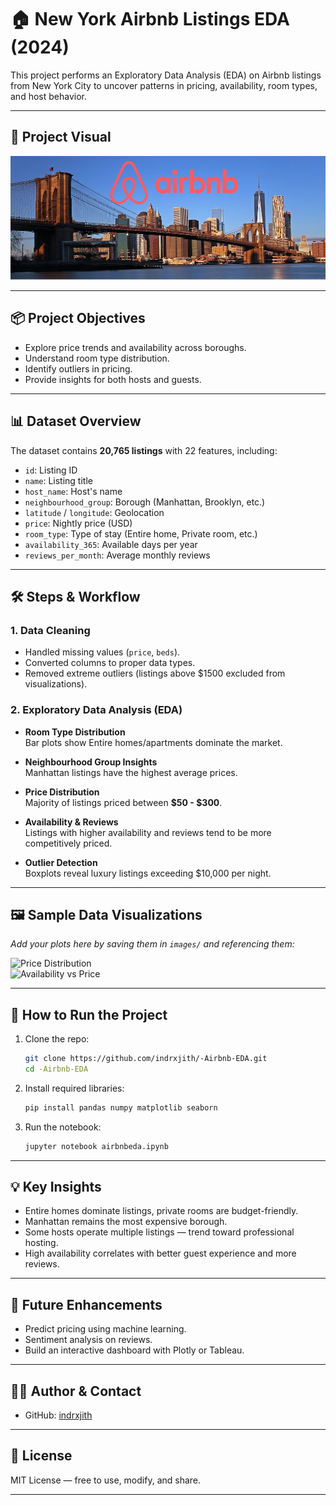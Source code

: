 
# 🏠 New York Airbnb Listings EDA (2024)

This project performs an Exploratory Data Analysis (EDA) on Airbnb listings from New York City to uncover patterns in pricing, availability, room types, and host behavior.

---

## 📸 **Project Visual**

![New York Panorama](images/newyork_panorama.jpg)

---

## 📦 **Project Objectives**

- Explore price trends and availability across boroughs.
- Understand room type distribution.
- Identify outliers in pricing.
- Provide insights for both hosts and guests.

---

## 📊 **Dataset Overview**

The dataset contains **20,765 listings** with 22 features, including:

- `id`: Listing ID  
- `name`: Listing title  
- `host_name`: Host's name  
- `neighbourhood_group`: Borough (Manhattan, Brooklyn, etc.)  
- `latitude` / `longitude`: Geolocation  
- `price`: Nightly price (USD)  
- `room_type`: Type of stay (Entire home, Private room, etc.)  
- `availability_365`: Available days per year  
- `reviews_per_month`: Average monthly reviews  

---

## 🛠 **Steps & Workflow**

### 1. Data Cleaning

- Handled missing values (`price`, `beds`).
- Converted columns to proper data types.
- Removed extreme outliers (listings above $1500 excluded from visualizations).

### 2. Exploratory Data Analysis (EDA)

- **Room Type Distribution**  
  Bar plots show Entire homes/apartments dominate the market.

- **Neighbourhood Group Insights**  
  Manhattan listings have the highest average prices.

- **Price Distribution**  
  Majority of listings priced between **$50 - $300**.

- **Availability & Reviews**  
  Listings with higher availability and reviews tend to be more competitively priced.

- **Outlier Detection**  
  Boxplots reveal luxury listings exceeding $10,000 per night.

---

## 🖼 **Sample Data Visualizations**

*Add your plots here by saving them in `images/` and referencing them:*

![Price Distribution](images/price_distribution.png)  
![Availability vs Price](images/availability_price.png)  

---

## 📁 **How to Run the Project**

1. Clone the repo:
   ```bash
   git clone https://github.com/indrxjith/-Airbnb-EDA.git
   cd -Airbnb-EDA
   ```

2. Install required libraries:
   ```bash
   pip install pandas numpy matplotlib seaborn
   ```

3. Run the notebook:
   ```bash
   jupyter notebook airbnbeda.ipynb
   ```

---

## 💡 **Key Insights**

- Entire homes dominate listings, private rooms are budget-friendly.
- Manhattan remains the most expensive borough.
- Some hosts operate multiple listings — trend toward professional hosting.
- High availability correlates with better guest experience and more reviews.

---

## 🚀 **Future Enhancements**

- Predict pricing using machine learning.
- Sentiment analysis on reviews.
- Build an interactive dashboard with Plotly or Tableau.

---

## 👨‍💻 **Author & Contact**

- GitHub: [indrxjith](https://github.com/indrxjith)

---

## 📄 **License**

MIT License — free to use, modify, and share.

---
